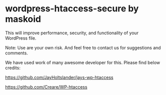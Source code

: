 # wordpress-htaccess-secure by maskoid

This will improve performance, security, and functionality of your WordPress file.

Note: Use are your own risk. And feel free to contact us for suggestions and comments.


We have used work of many awesome developer for this. Please find below credits:

https://github.com/JayHoltslander/jays-wp-htaccess

https://github.com/Creare/WP-htaccess


